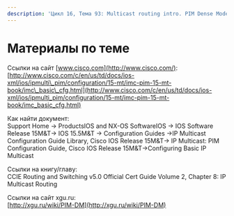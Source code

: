 ```yaml
---
description: 'Цикл 16, Тема 93: Multicast routing intro. PIM Dense Mode'
---
```


# Материалы по теме

Ссылки на сайт [www.cisco.com](http://www.cisco.com/):  
[http://www.cisco.com/c/en/us/td/docs/ios-xml/ios/ipmulti\_pim/configuration/15-mt/imc-pim-15-mt-book/imc\_basic\_cfg.html](http://www.cisco.com/c/en/us/td/docs/ios-xml/ios/ipmulti_pim/configuration/15-mt/imc-pim-15-mt-book/imc_basic_cfg.html)

Как найти документ:  
Support Home → ProductsIOS and NX-OS SoftwareIOS → IOS Software Release 15M&T→ IOS 15.5M&T → Configuration Guides →IP Multicast Configuration Guide Library, Cisco IOS Release 15M&T→ IP Multicast: PIM Configuration Guide, Cisco IOS Release 15M&T→Configuring Basic IP Multicast

Ссылки на книгу/главу:  
CCIE Routing and Switching v5.0 Official Cert Guide Volume 2, Chapter 8: IP Multicast Routing

Ссылки на сайт xgu.ru:  
[http://xgu.ru/wiki/PIM-DM](http://xgu.ru/wiki/PIM-DM)

